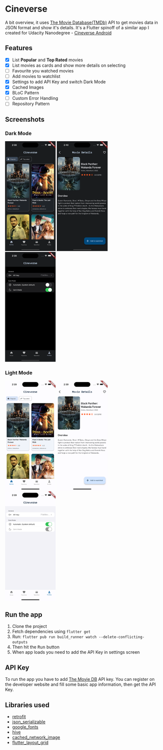 # Cineverse

A bit overview, it uses [The Movie Database(TMDb)](https://www.themoviedb.org/) API to get movies data in JSON format and show it's details. It's a Flutter spinoff of a similar app I created for Udacity Nanodegree - [Cineverse Android](https://github.com/AbhishekChd/Cineverse)


## Features
- [x] List **Popular** and **Top Rated** movies
- [x] List movies as cards and show more details on selecting
- [ ] Favourite you watched movies
- [ ] Add movies to watchlist
- [x] Settings to add API Key and switch Dark Mode
- [x] Cached Images
- [x] BLoC Pattern
- [ ] Custom Error Handling
- [ ] Repository Pattern

## Screenshots

### Dark Mode
<img src="screenshot/home_dark.png" width="33%"/> 
<img src="screenshot/movie_detail_dark.png" width="33%"/>
<img src="screenshot/settings_dark.png" width="33%"/>

### Light Mode
<img src="screenshot/home_light.png" width="33%"/> 
<img src="screenshot/movie_detail_light.png" width="33%"/>
<img src="screenshot/settings_light.png" width="33%"/>


## Run the app
1. Clone the project
2. Fetch dependencies using `flutter get`
3. Run: `flutter pub run build_runner watch --delete-conflicting-outputs`
4. Then hit the <kbd>Run</kbd> button
5. When app loads you need to add the API Key in settings screen


## API Key
To run the app you have to add [The Movie DB](https://developers.themoviedb.org/3/getting-started/introduction) API key. You can register on the developer website and fill some basic app information, then get the API Key.


## Libraries used
- [retrofit](https://pub.dev/packages/retrofit)
- [json_serializable](https://pub.dev/packages/json_serializable)
- [google_fonts](https://pub.dev/packages/google_fonts)
- [hive](https://pub.dev/packages/hive)
- [cached_network_image](https://pub.dev/packages/cached_network_image)
- [flutter_layout_grid](https://pub.dev/packages/flutter_layout_grid)
